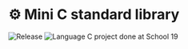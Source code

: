 # ⚙️ Mini C standard library
![Release](https://img.shields.io/badge/Release-v1.0-blueviolet?style=for-the-badge)
![Language](https://img.shields.io/badge/c-%2300599C.svg?style=for-the-badge)
C project done at School 19

